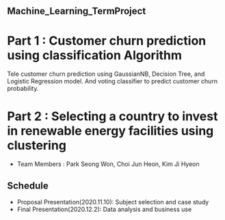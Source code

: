 ## Machine_Learning_TermProject

# Part 1 : Customer churn prediction using classification Algorithm

Tele customer churn prediction using GaussianNB, Decision Tree, and Logistic Regression model.
And voting classifier to predict customer churn probability.
      
# Part 2 : Selecting a country to invest in renewable energy facilities using clustering

* Team Members : Park Seong Won, Choi Jun Heon, Kim Ji Hyeon


## Schedule

* Proposal Presentation(2020.11.10): Subject selection and case study
* Final Presentation(2020.12.2): Data analysis and business use

